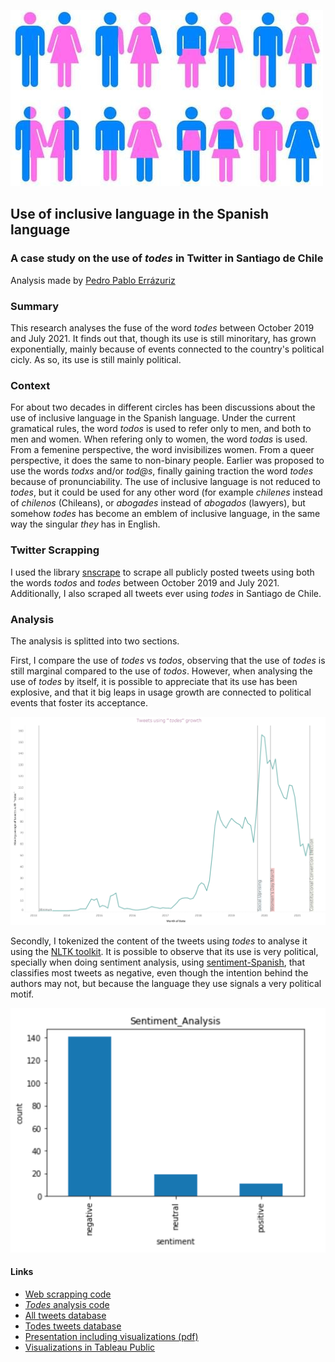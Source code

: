 ![Header](https://github.com/pedropabloerr/use_of_todes_in_chile/blob/main/images/breakin-the-binary.jpeg?raw=true)
## Use of inclusive language in the Spanish language
### A case study on the use of _todes_ in Twitter in Santiago de Chile
Analysis made by [Pedro Pablo Errázuriz](https://www.linkedin.com/in/pedropablo-errazuriz/)

### Summary

This research analyses the fuse of the word _todes_ between October 2019 and July 2021. It finds out that, though its use is still minoritary, has grown exponentially, mainly because of events connected to the country's political cicly. As so, its use is still mainly political. 

### Context

For about two decades in different circles has been discussions about the use of inclusive language in the Spanish language. Under the current gramatical rules, the word _todos_ is used to refer only to men, and both to men and women. When refering only to women, the word _todas_ is used. From a femenine perspective, the word invisibilizes women. From a queer perspective, it does the same to non-binary people. Earlier was proposed to use the words _todxs_ and/or _tod@s_, finally gaining traction the word _todes_ because of pronunciability. The use of inclusive language is not reduced to _todes_, but it could be used for any other word (for example _chilenes_ instead of _chilenos_ (Chileans), or _abogades_ instead of _abogados_ (lawyers), but somehow _todes_ has become an emblem of inclusive language, in the same way the singular _they_ has in English. 

### Twitter Scrapping

I used the library [snscrape](https://github.com/JustAnotherArchivist/snscrape) to scrape all publicly posted tweets using both the words _todos_ and _todes_ between October 2019 and July 2021. Additionally, I also scraped all tweets ever using _todes_ in Santiago de Chile.  

### Analysis

The analysis is splitted into two sections. 

First, I compare the use of _todes_ vs _todos_, observing that the use of _todes_ is still marginal compared to the use of _todos_. However, when analysing the use of _todes_ by itself, it is possible to appreciate that its use has been explosive, and that it big leaps in usage growth are connected to political events that foster its acceptance. 

![Growth of use of _todes_ in Tweets in Santiago de Chile](https://github.com/pedropabloerr/use_of_todes_in_chile/blob/main/images/Screenshot%202021-07-29%20at%2018.18.26.png?raw=true)

Secondly, I tokenized the content of the tweets using _todes_ to analyse it using the [NLTK toolkit](https://www.nltk.org/). It is possible to observe that its use is very political, specially when doing sentiment analysis, using [sentiment-Spanish](https://pypi.org/project/sentiment-analysis-spanish/), that classifies most tweets as negative, even though the intention behind the authors may not, but because the language they use signals a very political motif. 

![_Todes_ tweets sentiment classification](https://github.com/pedropabloerr/use_of_todes_in_chile/blob/main/images/Screenshot%202021-07-29%20at%2021.56.14.png?raw=true)

#### Links

+ [Web scrapping code](https://github.com/pedropabloerr/use_of_todes_in_chile/blob/main/code/Inclusive_language_project.ipynb)
+ [_Todes_ analysis code](https://github.com/pedropabloerr/use_of_todes_in_chile/blob/main/code/todes.ipynb)
+ [All tweets database](https://github.com/pedropabloerr/use_of_todes_in_chile/blob/main/databases/todestodoslimpio.csv.zip)
+ [Todes tweets database](https://github.com/pedropabloerr/use_of_todes_in_chile/tree/main/databases#:~:text=.%E2%80%8A.-,todes2.csv,-final)
+ [Presentation including visualizations (pdf)](https://github.com/pedropabloerr/use_of_todes_in_chile/tree/main/presentation#:~:text=.%E2%80%8A.-,Presentation.pdf,-final)
+ [Visualizations in Tableau Public](https://public.tableau.com/views/proyecto_todes/Sheet13?:language=es-ES&:display_count=n&:origin=viz_share_link)
